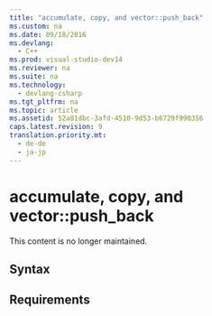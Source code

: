 ```yaml
---
title: "accumulate, copy, and vector::push_back"
ms.custom: na
ms.date: 09/18/2016
ms.devlang: 
  - C++
ms.prod: visual-studio-dev14
ms.reviewer: na
ms.suite: na
ms.technology: 
  - devlang-csharp
ms.tgt_pltfrm: na
ms.topic: article
ms.assetid: 52a81dbc-3afd-4510-9d53-b6729f990356
caps.latest.revision: 9
translation.priority.mt: 
  - de-de
  - ja-jp
---
```

# accumulate, copy, and vector::push_back
This content is no longer maintained.  
  
## Syntax  
  
## Requirements